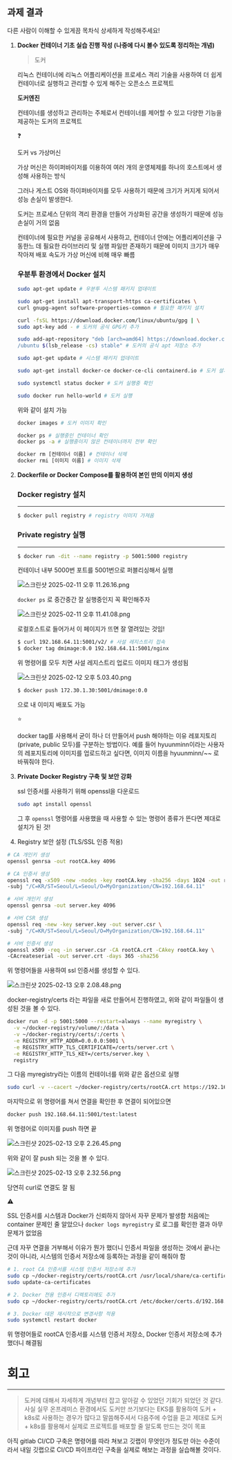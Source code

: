 ## 과제 결과

다른 사람이 이해할 수 있게끔 목차식 상세하게 작성해주세요!

1. **Docker 컨테이너 기초 실습 진행 작성 (나중에 다시 볼수 있도록 정리하는 개념)**
    
    > 도커
    > 
    
    리눅스 컨테이너에 리눅스 어플리케이션을 프로세스 격리 기술을 사용하여 더 쉽게 컨테이너로 실행하고 관리할 수 있게 해주는 오픈소스 프로젝트
    
    **도커엔진**
    
    컨테이너를 생성하고 관리하는 주체로서 컨테이너를 제어할 수 있고 다양한 기능을 제공하는 도커의 프로젝트
    
    <aside>
    ❓
    
    도커 vs 가상머신
    
    가상 머신은 하이퍼바이저를 이용하여 여러 개의 운영체제를 하나의 호스트에서 생성해 사용하는 방식
    
    그러나 게스트 OS와 하이퍼바이저를 모두 사용하기 때문에 크기가 커지게 되어서 성능 손실이 발생한다.
    
    도커는 프로세스 단위의 격리 환경을 만들어 가상화된 공간을 생성하기 때문에 성능 손실이 거의 없음
    
    컨테이너에 필요한 커널을 공유해서 사용하고, 컨테이너 안에는 어플리케이션을 구동한느 데 필요한 라이브러리 및 실행 파일만 존재하기 때문에 이미지 크기가 매우 작아져 배포 속도가 가상 머신에 비해 매우 빠름
    
    </aside>
    
    ### 우분투 환경에서 Docker 설치
    
    ```bash
    sudo apt-get update # 우분투 시스템 패키지 업데이트
    
    sudo apt-get install apt-transport-https ca-certificates \
    curl gnupg-agent software-properties-common # 필요한 패키지 설치
    
    curl -fsSL https://download.docker.com/linux/ubuntu/gpg | \
    sudo apt-key add - # 도커의 공식 GPG키 추가
    
    sudo add-apt-repository "deb [arch=amd64] https://download.docker.com/linux \
    /ubuntu $(lsb_release -cs) stable" # 도커의 공식 apt 저장소 추가
    
    sudo apt-get update # 시스템 패키지 업데이트
    
    sudo apt-get install docker-ce docker-ce-cli containerd.io # 도커 설치
    
    sudo systemctl status docker # 도커 실행중 확인
    
    sudo docker run hello-world # 도커 실행
    ```
    
    위와 같이 설치 가능
    
    ```bash
    docker images # 도커 이미지 확인
    
    docker ps # 실행중인 컨테이너 확인
    docker ps -a # 실행중이지 않은 컨테이너까지 전부 확인
    
    docker rm [컨테이너 이름] # 컨테이너 삭제
    docker rmi [이미지 이름] # 이미지 삭제
    ```
    
2. **Dockerfile or Docker Compose를 활용하여 본인 만의 이미지 생성**
    
    ### Docker registry 설치
    
    ---
    
    ```bash
    $ docker pull registry # registry 이미지 가져옴
    ```
    
    ### Private registry 실행
    
    ---
    
    ```bash
    $ docker run -dit --name registry -p 5001:5000 registry
    ```
    
    컨테이너 내부 5000번 포트를 5001번으로 퍼블리싱해서 실행
    
    ![스크린샷 2025-02-11 오후 11.26.16.png](/images/2-13_TIL.png)
    
    `docker ps` 로 중간중간 잘 실행중인지 꼭 확인해주자
    
    ![스크린샷 2025-02-11 오후 11.41.08.png](/images/2-13_2.png)
    
    로컬호스트로 들어가서 이 페이지가 뜨면 잘 열려있는 것임!
    
    ```bash
    $ curl 192.168.64.11:5001/v2/ # 사설 레지스트리 접속
    $ docker tag dmimage:0.0 192.168.64.11:5001/nginx
    ```
    
    위 명령어를 모두 치면 사설 레지스트리 업로드 이미지 태그가 생성됨
    
    ![스크린샷 2025-02-12 오후 5.03.40.png](/images/2-13_3.png)
    
    ```bash
    $ docker push 172.30.1.30:5001/dmimage:0.0
    ```
    
    으로 내 이미지 배포도 가능
    
    <aside>
    ⭐
    
    docker tag를 사용해서 굳이 하나 더 만들어서 push 해야하는 이유
    레포지토리 (private, public 모두)를 구분하는 방법이다.
    예를 들어 hyuunminn이라는 사용자의 레포지토리에 이미지를 업로드하고 싶다면, 이미지 이름을 hyuunminn/~~ 로 바꿔줘야 한다.
    
    </aside>
    
3. **Private Docker Registry 구축 및 보안 강화**
    
    ssl 인증서를 사용하기 위해 openssl을 다운로드
    
    ```bash
    sudo apt install openssl
    ```
    
    그 후 `openssl` 명령어를 사용했을 때 사용할 수 있는 명령어 종류가 뜬다면 제대로 설치가 된 것!
    

2. Registry 보안 설정 (TLS/SSL 인증 적용)

```bash
# CA 개인키 생성
openssl genrsa -out rootCA.key 4096

# CA 인증서 생성
openssl req -x509 -new -nodes -key rootCA.key -sha256 -days 1024 -out rootCA.crt \
-subj "/C=KR/ST=Seoul/L=Seoul/O=MyOrganization/CN=192.168.64.11"

# 서버 개인키 생성
openssl genrsa -out server.key 4096

# 서버 CSR 생성
openssl req -new -key server.key -out server.csr \
-subj "/C=KR/ST=Seoul/L=Seoul/O=MyOrganization/CN=192.168.64.11"

# 서버 인증서 생성
openssl x509 -req -in server.csr -CA rootCA.crt -CAkey rootCA.key \
-CAcreateserial -out server.crt -days 365 -sha256
```

위 명령어들을 사용하여 ssl 인증서를 생성할 수 있다.

![스크린샷 2025-02-13 오후 2.08.48.png](/images/2-13_4.png)

docker-registry/certs 라는 파일을 새로 만들어서 진행하였고, 위와 같이 파일들이 생성된 것을 볼 수 있다.

```bash
docker run -d -p 5001:5000 --restart=always --name myregistry \
  -v ~/docker-registry/volume/:/data \
  -v ~/docker-registry/certs/:/certs \
  -e REGISTRY_HTTP_ADDR=0.0.0.0:5001 \
  -e REGISTRY_HTTP_TLS_CERTIFICATE=/certs/server.crt \
  -e REGISTRY_HTTP_TLS_KEY=/certs/server.key \
  registry
```

그 다음 myregistry라는 이름의 컨테이너를 위와 같은 옵션으로 실행

```bash
sudo curl -v --cacert ~/docker-registry/certs/rootCA.crt https://192.168.64.11:5001/v2/_catalog
```

마지막으로 위 명령어를 쳐서 연결을 확인한 후 연결이 되어있으면

```bash
docker push 192.168.64.11:5001/test:latest
```

위 명령어로 이미지를 push 하면 끝

![스크린샷 2025-02-13 오후 2.26.45.png](/images/2-13_5.png)

위와 같이 잘 push 되는 것을 볼 수 있다.

![스크린샷 2025-02-13 오후 2.32.56.png](/images/2-13_6.png)

당연히 curl로 연결도 잘 됨

<aside>
⚠️

SSL 인증서를 시스템과 Docker가 신뢰하지 않아서 자꾸 문제가 발생함
처음에는 container 문제인 줄 알았으나 `docker logs myregistry` 로 로그를 확인한 결과 아무 문제가 없었음

근데 자꾸 연결을 거부해서 이유가 뭔가 했더니 인증서 파일을 생성하는 것에서 끝나는 것이 아니라, 시스템의 인증서 저장소에 등록하는 과정을 같이 해줘야 함

```bash
# 1. root CA 인증서를 시스템 인증서 저장소에 추가
sudo cp ~/docker-registry/certs/rootCA.crt /usr/local/share/ca-certificates/docker-registry.crt
sudo update-ca-certificates

# 2. Docker 전용 인증서 디렉토리에도 추가
sudo cp ~/docker-registry/certs/rootCA.crt /etc/docker/certs.d/192.168.64.11:5001/ca.crt

# 3. Docker 데몬 재시작으로 변경사항 적용
sudo systemctl restart docker
```

위 명령어들로 rootCA 인증서를 시스템 인증서 저장소, Docker 인증서 저장소에 추가했더니 해결됨

</aside>

# 회고

---

> 도커에 대해서 자세하게 개념부터 잡고 알아갈 수 있었던 기회가 되었던 것 같다.
사실 실무 온프레미스 환경에서도 도커만 쓰기보다는 EKS를 활용하여 도커 + k8s로 사용하는 경우가 많다고 말씀해주셔서 다음주에 수업을 듣고 제대로 도커 + k8s를 활용해서 실제로 프로젝트를 배포할 줄 알도록 만드는 것이 목표
> 

아직 gitlab CI/CD 구축은 명령어를 따라 쳐보고 깃랩이 무엇인가 정도만 아는 수준이라서 내일 깃랩으로 CI/CD 파이프라인 구축을 실제로 해보는 과정을 실습해볼 것이다.
